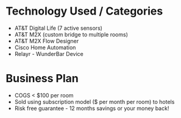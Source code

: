 Technology Used / Categories
============================

* AT&T Digital Life (7 active sensors)
* AT&T M2X (custom bridge to multiple rooms)
* AT&T M2X Flow Designer 
* Cisco Home Automation
* Relayr - WunderBar Device

Business Plan
=============

* COGS < $100 per room
* Sold using subscription model ($ per month per room) to hotels
* Risk free guarantee - 12 months savings or your money back!
